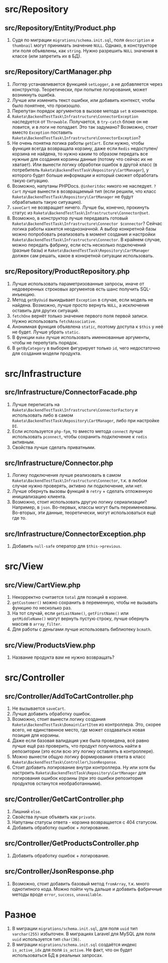 # src/Repository

## src/Repository/Entity/Product.php

1. Судя по миграции `migrations/schema.init.sql`, поля `description` и `thumbnail` могут принимать значение `NULL`. Однако, в конструкторе эти поля объявлены, как `string`. Нужно разрешить `NULL` значения в классе (или запретить их в БД).

## src/Repository/CartManager.php

1. Логгер устанавливается функцией `setLogger`, а не добавляется через конструктор. Теоретически, при попытке логирования, может возникнуть ошибка.
2. Лучше или изменить текст ошибки, или добавить контекст, чтобы было понятнее, что произошло.
3. Перепутан порядок аргументов в вызове метода `set` в коннекторе.
4. `Raketa\BackendTestTask\Infrastructure\ConnectorException` наследуется от `Throwable`. Получается, в `try-catch` блоке он не ловится, и в логи не попадает. Это так задумано? Возможно, стоит вместо `Exception` поставить `Raketa\BackendTestTask\Infrastructure\ConnectorException`?
5. Не очень понятна логика работы `getCart`. Если нужно, чтобы функция всегда возвращала корзину, даже если `Redis` недоступен/корзина не найдена, то нужно каким то образом передать все нужные для создания корзины данные (потому что сейчас их не хватает).
   Или вынести логику обработки ошибок в другой класс (в потребитель `Raketa\BackendTestTask\Repository\CartManager`), у которого будет больше информации
   и который сможет обработать такую ситуацию.
6. Возможно, напутаны PHPDocs. `@inheritdoc` никого не наследует. `?Cart` лучше вынести в возвращаемый тип (если решили, что класс `Raketa\BackendTestTask\Repository\CartManager` не будут обрабатывать такую ситуацию).
7. `saveCart` не возвращает ничего. Лучше бы, конечно, прокинуть статус из `Raketa\BackendTestTask\Infrastructure\Connector@set`.
8. Возможно, в конструктор лучше передавать готовый `Raketa\BackendTestTask\Infrastructure\Connector $connector`? Сейчас логика работы кажется неоднозначной. 
   А выбор конкретной базы можно попробовать реализовать в момент создания и настройки `Raketa\BackendTestTask\Infrastructure\Connector`. В крайнем случае, можно передать фабрику, если есть несколько подключений (разные базы) и `Raketa\BackendTestTask\Repository\CartManager` должен сам решать, какое в конкретной ситуации использовать.

## src/Repository/ProductRepository.php

1. Лучше использовать параметризованные запросы, иначе от недоверенных строковых аргументов есть шанс получить SQL-инъекцию.
2. Метод `getByUuid` выкидывает `Exception` в случае, если модель не найдена. Возможно, лучше просто вернуть `NULL`, а исключения оставить для других ситуаций.
3. `fetchOne` вернёт только значение первого поля первой записи. Нужно использовать `fetchAssociative`.
4. Анонимная функция объявлена `static`, поэтому доступа к `$this` у неё не будет. Лучше убрать `static`.
5. В функции `make` лучше использовать именнованные аргументы, чтобы не перепутать порядок.
6. В `getByCategory` в выборке фигурирует только `id`, чего недостаточно для создания модели продукта. 

# src/Infrastructure

## src/Infrastructure/ConnectorFacade.php

1. Лучше переписать на `Raketa\BackendTestTask\Infrastructure\ConnectorFactory` и использовать либо в самом `Raketa\BackendTestTask\Repository\CartManager`, либо при настройке `DI`.
2. Если используется `php-fpm`, то вместо метода `connect` лучше использовать `pconnect`, чтобы сохранить подключение к `redis` активным.
3. Свойства лучше сделать приватными.

## src/Infrastructure/Connector.php

1. Логику подключения лучше реализовать в самом `Raketa\BackendTestTask\Infrastructure\Connector`, т.к. в любом случае нужно проверять, активно ли подключение, или нет.
2. Лучше обернуть вызовы функций в `retry` + сделать отложенную инициализацию клиента.
3. Возможно, стоит использовать другую логику сериализации? Например, в `json`.
   Во-первых, классы могут быть переименованы.
   Во-вторых, эти данные, теоретически, могут использоваться ещё где то.

## src/Infrastructure/ConnectorException.php

1. Добавить `null-safe` оператор для `$this->previous`.

# src/View

## src/View/CartView.php

1. Некорректно считается `total` для позиций в корзине.
2. `getCustomer()` можно сохранить в переменную, чтобы не вызывать функцию по несколько раз.
3. На тот случай, если `getLastName()`, `getFirstName()` или `getMiddleName()` могут вернуть пустую строку, лучше обернуть массив в `array_filter`.
4. Для работы с деньгами лучше использовать библиотеку `bcmath`.

## src/View/ProductsView.php

1. Название продукта вам не нужно возвращать?

# src/Controller

## src/Controller/AddToCartController.php

1. Не вызывается `saveCart`.
2. Лучше добавить обработку ошибок.
3. Возможно, стоит вынести логику создания `Raketa\BackendTestTask\Domain\CartItem` из контроллера. Это, скорее всего, не единственное место, где может создаваться новая позиция для корзины.
4. Даже если базовая валидация уже была проведена, всё равно лучше ещё раз проверить, что продукт получилось найти в репозитории (это если всю эту логику оставлять в контроллере).
5. Можно вынести общую логику формирования ответа в класс `Raketa\BackendTestTask\Controller\JsonResponse`.
6. Стоит добавить логирование внутри контроллера. Ну или хотя бы настроить `Raketa\BackendTestTask\Repository\CartManager` для логирования ошибок корзины (при это ошибки репозитория продуктов останутся необработанными).

## src/Controller/GetCartController.php

1. Лишний `else`.
2. Свойства лучше объявить как `private`.
3. Напутаны статусы ответа - корзина возвращается с 404 статусом.
4. Добавить обработку ошибок + логирование.

## src/Controller/GetProductsController.php

1. Добавить обработку ошибок + логирование.

## src/Controller/JsonResponse.php

1. Возможно, стоит добавить базовый метод `fromArray`, т.к. много однотипного кода. Можно пойти чуть дальше и добавить фабричные методы вроде `error`, `success`, `unavailable`.

# Разное

1. В миграции `migrations/schema.init.sql`, для поля `uuid` тип `varchar(255)` избыточен. В миграциях Laravel для MySQL для поля `uuid` используется тип `char(36)`.
2. В миграции `migrations/schema.init.sql` создаётся индекс `is_active_idx` для поля `is_active`. Не факт, что он будет использоваться БД в реальных запросах.